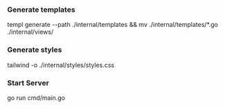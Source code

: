 ### Generate templates

templ generate --path ./internal/templates && mv ./internal/templates/*.go ./internal/views/

### Generate styles

tailwind -o ./internal/styles/styles.css

### Start Server

go run cmd/main.go